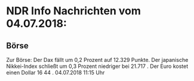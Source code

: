 # NDR Info Nachrichten vom 04.07.2018:


## Börse
Zur Börse: Der Dax fällt um  0,2  Prozent auf  12.329  Punkte. Der japanische Nikkei-Index schließt um  0,3 Prozent niedriger bei  21.717 . Der Euro kostet einen Dollar  16 44 . 04.07.2018 11:15 Uhr 
